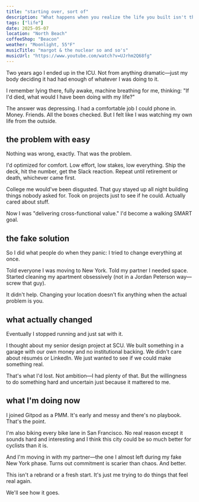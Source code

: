 ```yaml
---
title: "starting over, sort of"
description: "What happens when you realize the life you built isn't the one you want."
tags: ["life"]
date: 2025-05-07
location: "North Beach"
coffeeShop: "Beacon"
weather: "Moonlight, 55°F"
musicTitle: "margot & the nuclear so and so's"
musicUrl: "https://www.youtube.com/watch?v=UJrhm2Q68fg"
---
```


Two years ago I ended up in the ICU. Not from anything dramatic—just my body deciding it had had enough of whatever I was doing to it.

I remember lying there, fully awake, machine breathing for me, thinking: "If I'd died, what would I have been doing with my life?"

The answer was depressing. I had a comfortable job I could phone in. Money. Friends. All the boxes checked. But I felt like I was watching my own life from the outside.

## the problem with easy

Nothing was wrong, exactly. That was the problem.

I'd optimized for comfort. Low effort, low stakes, low everything. Ship the deck, hit the number, get the Slack reaction. Repeat until retirement or death, whichever came first.

College me would've been disgusted. That guy stayed up all night building things nobody asked for. Took on projects just to see if he could. Actually cared about stuff.

Now I was "delivering cross-functional value." I'd become a walking SMART goal.

## the fake solution

So I did what people do when they panic: I tried to change everything at once.

Told everyone I was moving to New York. Told my partner I needed space. Started cleaning my apartment obsessively (not in a Jordan Peterson way—screw that guy).

It didn't help. Changing your location doesn't fix anything when the actual problem is you.

## what actually changed

Eventually I stopped running and just sat with it.

I thought about my senior design project at SCU. We built something in a garage with our own money and no institutional backing. We didn't care about résumés or LinkedIn. We just wanted to see if we could make something real.

That's what I'd lost. Not ambition—I had plenty of that. But the willingness to do something hard and uncertain just because it mattered to me.

## what I'm doing now

I joined Gitpod as a PMM. It's early and messy and there's no playbook. That's the point.

I'm also biking every bike lane in San Francisco. No real reason except it sounds hard and interesting and I think this city could be so much better for cyclists than it is.

And I'm moving in with my partner—the one I almost left during my fake New York phase. Turns out commitment is scarier than chaos. And better.

This isn't a rebrand or a fresh start. It's just me trying to do things that feel real again.

We'll see how it goes.
